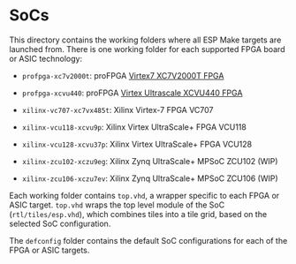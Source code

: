 # SoCs

This directory contains the working folders where all ESP Make targets
are launched from. There is one working folder for each supported FPGA
board or ASIC technology:

* `profpga-xc7v2000t`: proFPGA [Virtex7 XC7V2000T
  FPGA](https://www.profpga.com/products/fpga-modules-overview/virtex-7-based/profpga-xc7v2000t)

* `profpga-xcvu440`: proFPGA [Virtex Ultrascale XCVU440
  FPGA](https://www.profpga.com/products/fpga-modules-overview/virtex-ultrascale-based/profpga-xcvu440)

* `xilinx-vc707-xc7vx485t`: Xilinx Virtex-7 FPGA VC707

* `xilinx-vcu118-xcvu9p`: Xilinx Virtex UltraScale+ FPGA VCU118

* `xilinx-vcu128-xcvu37p`: Xilinx Virtex UltraScale+ FPGA VCU128

* `xilinx-zcu102-xczu9eg`: Xilinx Zynq UltraScale+ MPSoC ZCU102 (WIP)

* `xilinx-zcu106-xczu7ev`: Xilinx Zynq UltraScale+ MPSoC ZCU106 (WIP)

Each working folder contains `top.vhd`, a wrapper specific to each FPGA
or ASIC target. `top.vhd` wraps the top level module of the SoC
(`rtl/tiles/esp.vhd`), which combines tiles into a tile grid, based
on the selected SoC configuration.

The `defconfig` folder contains the default SoC configurations for
each of the FPGA or ASIC targets.
